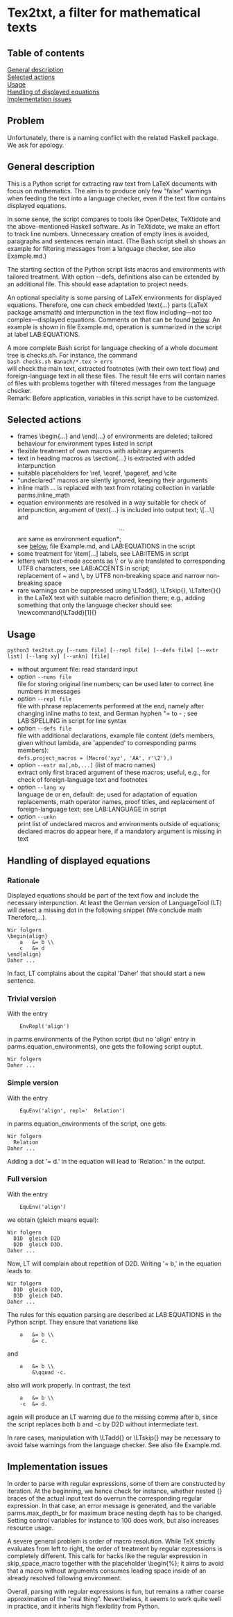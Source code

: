 # Tex2txt, a filter for mathematical texts
## Table of contents
[General description](#description)<br>
[Selected actions](#actions)<br>
[Usage](#usage)<br>
[Handling of displayed equations](#equations)<br>
[Implementation issues](#implementation)

## Problem
Unfortunately, there is a naming conflict with the related Haskell package.
We ask for apology.

## General description<a name="description"></a>
This is a Python script for extracting raw text from LaTeX documents with
focus on mathematics.
The aim is to produce only few "false" warnings when feeding the text into
a language checker, even if the text flow contains displayed equations.

In some sense, the script compares to tools like OpenDetex, TeXtidote and
the above-mentioned Haskell software.
As in TeXtidote, we make an effort to track line numbers.
Unnecessary creation of empty lines is avoided, paragraphs and sentences
remain intact.
(The Bash script shell.sh shows an example for filtering messages from a
language checker, see also Example.md.)

The starting section of the Python script lists macros and environments
with tailored treatment.
With option --defs, definitions also can be extended by an additional file.
This should ease adaptation to project needs.

An optional speciality is some parsing of LaTeX environments for displayed
equations.
Therefore, one can check embedded \text{...} parts (LaTeX package amsmath)
and interpunction in the text flow including—not too complex—displayed
equations.
Comments on that can be found [below](#equations).
An example is shown in file Example.md, operation is summarized in the script
at label LAB:EQUATIONS.

A more complete Bash script for language checking of a whole document tree
is checks.sh.
For instance, the command<br>
`bash checks.sh Banach/*.tex > errs`<br>
will check the main text, extracted footnotes (with their own text flow)
and foreign-language text in all these files.
The result file errs will contain names of files with problems together
with filtered messages from the language checker.<br>
Remark: Before application, variables in this script have to be customized.

## Selected actions<a name=actions></a>
- frames \begin{...} and \end{...} of environments are deleted;
  tailored behaviour for environment types listed in script
- flexible treatment of own macros with arbitrary arguments
- text in heading macros as \section{...} is extracted with
  added interpunction
- suitable placeholders for \ref, \eqref, \pageref, and \cite
- "undeclared" macros are silently ignored, keeping their arguments
- inline math $...$ is replaced with text from rotating collection
  in variable parms.inline_math
- equation environments are resolved in a way suitable for check of
  interpunction, argument of \text{...} is included into output text;
  \\\[...\\\] and $$...$$ are same as environment equation\*;<br>
  see [below](#equations), file Example.md, and LAB:EQUATIONS in the script
- some treatment for \item\[...\] labels, see LAB:ITEMS in script
- letters with text-mode accents as \\' or \v are translated to 
  corresponding UTF8 characters, see LAB:ACCENTS in script;<br>
  replacement of \~ and \\, by UTF8 non-breaking space and
  narrow non-breaking space
- rare warnings can be suppressed using \LTadd{}, \LTskip{},
  \LTalter{}{} in the LaTeX text with suitable macro definition there;
  e.g., adding something that only the language checker should see:<br>
  \newcommand{\LTadd}\[1\]{}

## Usage<a name="usage"></a>
`python3 tex2txt.py [--nums file] [--repl file] [--defs file] [--extr list] [--lang xy] [--unkn] [file]`

- without argument file: read standard input
- option `--nums file`<br>
  file for storing original line numbers;
  can be used later to correct line numbers in messages
- option `--repl file`<br>
  file with phrase replacements performed at the end, namely after
  changing inline maths to text, and German hyphen "= to - ;
  see LAB:SPELLING in script for line syntax
- option `--defs file`<br>
  file with additional declarations, example file content (defs members,
  given without lambda, are 'appended' to corresponding parms members):<br>
  `defs.project_macros = (Macro('xyz', 'AA', r'\2'),)`
- option `--extr ma[,mb,...]` (list of macro names)<br>
  extract only first braced argument of these macros;
  useful, e.g., for check of foreign-language text and footnotes
- option `--lang xy`<br>
  language de or en, default: de;
  used for adaptation of equation replacements, math operator names,
  proof titles, and replacement of foreign-language text;
  see LAB:LANGUAGE in script
- option `--unkn`<br>
  print list of undeclared macros and environments outside of equations;<br>
  declared macros do appear here, if a mandatory argument is missing in text

## Handling of displayed equations<a name="equations"></a>
### Rationale
Displayed equations should be part of the text flow and include the
necessary interpunction. At least the German version of LanguageTool (LT)
will detect a missing dot in the following snippet
(We conclude math Therefore,...).
```
Wir folgern
\begin{align}
    a   &= b \\
    c   &= d
\end{align}
Daher ...
```
In fact, LT complains about the capital 'Daher' that should start a
new sentence.

### Trivial version
With the entry
```
    EnvRepl('align')
```
in parms.environments of the Python script (but no 'align' entry in
parms.equation\_environments), one gets the following script ouptut.
```
Wir folgern
Daher ...
```

### Simple version
With the entry
```
    EquEnv('align', repl='  Relation')
```
in parms.equation\_environments of the script, one gets:
```
Wir folgern
  Relation
Daher ...
```
Adding a dot '= d.' in the equation will lead to 'Relation.' in the output.

### Full version
With the entry
```
    EquEnv('align')
```
we obtain (gleich means equal):
```
Wir folgern
  D1D  gleich D2D
  D2D  gleich D3D.
Daher ...
```
Now, LT will complain about repetition of D2D. Writing '= b,' in the equation
leads to:
```
Wir folgern
  D1D  gleich D2D,
  D3D  gleich D4D.
Daher ...
```
The rules for this equation parsing are described at LAB:EQUATIONS
in the Python script.
They ensure that variations like
```
    a   &= b \\
        &= c.
```
and
```
    a   &= b \\
        &\qquad -c.
```
also will work properly.
In contrast, the text
```
    a   &= b \\
    -c  &= d.
```
again will produce an LT warning due to the missing comma after b,
since the script replaces both b and -c by D2D without intermediate text.

In rare cases, manipulation with \LTadd{} or \LTskip{} may be necessary
to avoid false warnings from the language checker.
See also file Example.md.

## Implementation issues<a name="implementation"></a>
In order to parse with regular expressions, some of them are constructed by
iteration.
At the beginning, we hence check for instance, whether nested {} braces of
the actual input text do overrun the corresponding regular expression.
In that case, an error message is generated, and the variable
parms.max\_depth\_br for maximum brace nesting depth has to be changed.
Setting control variables for instance to 100 does work, but also increases
resource usage.

A severe general problem is order of macro resolution.
While TeX strictly evaluates from left to right, the order of treatment by
regular expressions is completely different.
This calls for hacks like the regular expression in skip_space_macro together
with the placeholder \begin{%};
it aims to avoid that a macro without arguments consumes leading space
inside of an already resolved following environment.

Overall, parsing with regular expressions is fun, but remains a rather coarse
approximation of the "real thing".
Nevertheless, it seems to work quite well in practice, and it inherits high
flexibility from Python.
